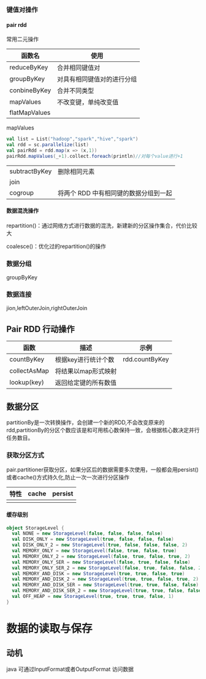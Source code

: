 ### 键值对操作

#### pair rdd

常用二元操作

| 函数名        | 使用                       |
| ------------- | -------------------------- |
| reduceByKey   | 合并相同键值对             |
| groupByKey    | 对具有相同键值对的进行分组 |
| conbineByKey  | 合并不同类型               |
| mapValues     | 不改变键，单纯改变值       |
| flatMapValues |                            |



mapValues

```scala
val list = List("hadoop","spark","hive","spark")
val rdd = sc.parallelize(list)
val pairRdd = rdd.map(x => (x,1))
pairRdd.mapValues(_+1).collect.foreach(println)//对每个value进行+1
```

|               |                                       |
| ------------- | ------------------------------------- |
| subtractByKey | 删除相同元素                          |
| join          |                                       |
| cogroup       | 将两个 RDD 中有相同键的数据分组到一起 |

#### 数据混洗操作

repartition()：通过网络方式进行数据的混洗，新建新的分区操作集合，代价比较大

coalesce()：优化过的repartition()的操作

### 数据分组

groupByKey

### 数据连接

jion,leftOuterJoin,rightOuterJoin



## Pair RDD 行动操作

| 函数         | 描述                 | 示例           |
| ------------ | -------------------- | -------------- |
| countByKey   | 根据key进行统计个数  | rdd.countByKey |
| collectAsMap | 将结果以map形式映射  |                |
| lookup(key)  | 返回给定键的所有数值 |                |



## 数据分区

partitionBy是一次转换操作，会创建一个新的RDD,不会改变原来的rdd,partitionBy的分区个数应该是和可用核心数保持一致，会根据核心数决定并行任务数目。

### 获取分区方式

pair.partitioner获取分区，如果分区后的数据需要多次使用，一般都会用persist()或者cache()方式持久化,防止一次一次进行分区操作

| 特性 | cache | persist |
| ---- | ----- | ------- |
|      |       |         |



#### 缓存级别

```scala
object StorageLevel {
  val NONE = new StorageLevel(false, false, false, false)
  val DISK_ONLY = new StorageLevel(true, false, false, false)
  val DISK_ONLY_2 = new StorageLevel(true, false, false, false, 2)
  val MEMORY_ONLY = new StorageLevel(false, true, false, true)
  val MEMORY_ONLY_2 = new StorageLevel(false, true, false, true, 2)
  val MEMORY_ONLY_SER = new StorageLevel(false, true, false, false)
  val MEMORY_ONLY_SER_2 = new StorageLevel(false, true, false, false, 2)
  val MEMORY_AND_DISK = new StorageLevel(true, true, false, true)
  val MEMORY_AND_DISK_2 = new StorageLevel(true, true, false, true, 2)
  val MEMORY_AND_DISK_SER = new StorageLevel(true, true, false, false)
  val MEMORY_AND_DISK_SER_2 = new StorageLevel(true, true, false, false, 2)
  val OFF_HEAP = new StorageLevel(true, true, true, false, 1)
}
```

# 数据的读取与保存

## 动机

java 可通过InputFormat或者OutputFormat 访问数据




